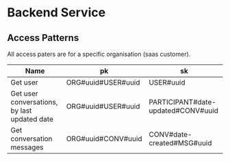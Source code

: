 # Backend Service

## Access Patterns

All access paters are for a specific organisation (saas customer).

| Name                                         | pk                 | sk                                 |
| -------------------------------------------- | ------------------ | ---------------------------------- |
| Get user                                     | ORG#uuid#USER#uuid | USER#uuid                          |
| Get user conversations, by last updated date | ORG#uuid#USER#uuid | PARTICIPANT#date-updated#CONV#uuid |
| Get conversation messages                    | ORG#uuid#CONV#uuid | CONV#date-created#MSG#uuid         |
